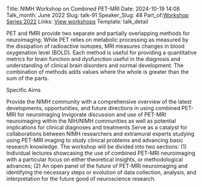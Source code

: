 Title: NIMH Workshop on Combined PET-MRI
Date: 2024-10-19 14:08
Talk_month: June 2022
Slug: talk-91
Speaker_Slug: 48
Part_of:[Workshop Series 2022](/series)
Links: [View workshops](https://videocast.nih.gov/watch=45649)
Template: talk_detail

PET and fMRI provide two separate and partially overlapping methods for neuroimaging. While PET relies on metabolic processing as measured by the dissipation of radioactive isotopes, MRI measures changes in blood oxygenation level (BOLD). Each method is useful for providing a quantitative metrics for brain function and dysfunction useful in the diagnosis and understanding of clinical brain disorders and normal development.  The combination of methods adds values where the whole is greater than the sum of the parts.  

Specific Aims

Provide the NIMH community with a comprehensive overview of the latest developments, opportunities, and future directions in using combined PET-MRI for neuroimaging
Invigorate discussion and use of PET-MRI neuroimaging within the NIH/NIMH communities as well as potential implications for clinical diagnoses and treatments
Serve as a catalyst for collaborations between NIMH researchers and extramural experts studying using PET-MRI imaging to study clinical problems and advancing basic research knowledge. 
The workshop will be divided into two sections: (1) Individual lectures showcasing the use of combined PET-MRI neuroimaging with a particular focus on either theoretical insights, or methodological advances; (2) An open panel of the future of PET-MRI neuroimaging and identifying the necessary steps or evolution of data collection, analysis, and interpretation for the future good of neuroscience research.